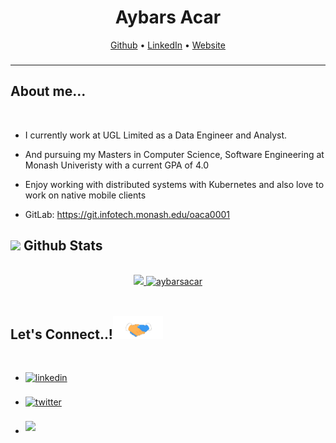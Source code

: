 <h1 align="center">Aybars Acar</h1>

<p align="center">
  <a href="https://github.com/AybarsAcar">Github</a> •
  <a href="https://www.linkedin.com/in/aybarsacar/">LinkedIn</a> •
  <a href="https://aybars-test.azurewebsites.net/">Website</a>
</p>

<div>
  <h3 align="center"></h3>
  <p align="center"></p>
</div>

---


## <b> About me... </b>
<br>

* I currently work at UGL Limited as a Data Engineer and Analyst.
* And pursuing my Masters in Computer Science, Software Engineering at Monash Univeristy with a current GPA of 4.0
* Enjoy working with distributed systems with Kubernetes and also love to work on native mobile clients

* GitLab: https://git.infotech.monash.edu/oaca0001

## <img src="https://media.giphy.com/media/iY8CRBdQXODJSCERIr/giphy.gif" width="35"><b> Github Stats </b>
<br>

<div align="center">

<a href="https://github.com/aybarsacar/">
  <img src="https://github-readme-stats.vercel.app/api?username=aybarsacar&include_all_commits=true&count_private=true&show_icons=true&line_height=20&title_color=7A7ADB&icon_color=2234AE&text_color=D3D3D3&bg_color=0,000000,130F40" width="450"/>
  <img src="https://github-readme-stats.vercel.app/api/top-langs?username=aybarsacar&show_icons=true&locale=en&layout=compact&line_height=20&title_color=7A7ADB&icon_color=2234AE&text_color=D3D3D3&bg_color=0,000000,130F40" width="375"  alt="aybarsacar"/>

</a>
</div>

<br>


## <b> Let's Connect..!</b><img src="https://github.com/0xAbdulKhalid/0xAbdulKhalid/raw/main/assets/mdImages/handshake.gif" width ="80">
<br>
<div align='left'>

<ul>

<li>
<a href="https://linkedin.com/in/aybarsacar" target="_blank">
<img src="https://img.shields.io/badge/linkedin:  aybarsacar-%2300acee.svg?color=405DE6&style=for-the-badge&logo=linkedin&logoColor=white" alt=linkedin style="margin-bottom: 5px;"/>
</a>
</li>

<br>

<li>
<a href="https://twitter.com/aybarsacar1" target="_blank">
<img src="https://img.shields.io/badge/twitter:  aybarsacar-%2300acee.svg?color=1DA1F2&style=for-the-badge&logo=twitter&logoColor=white" alt=twitter style="margin-bottom: 5px;"/>
</a>
</li>

<br>

<li>
<a href="mailto:aybarsacar@gmail.com" target="_blank">
<img src="https://img.shields.io/badge/gmail:  aybarsacar-%23EA4335.svg?style=for-the-badge&logo=gmail&logoColor=white" t=mail style="margin-bottom: 5px;" />
</a>
</li>
	
</ul>
</div>







